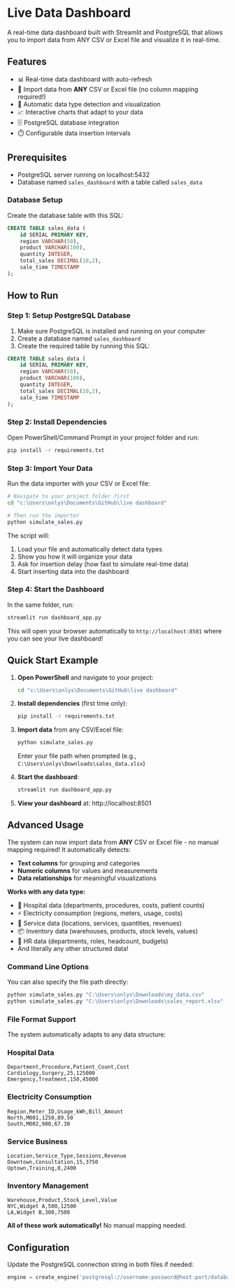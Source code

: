 # Live Data Dashboard

A real-time data dashboard built with Streamlit and PostgreSQL that allows you to import data from ANY CSV or Excel file and visualize it in real-time.

## Features

- 📊 Real-time data dashboard with auto-refresh
- 📁 Import data from **ANY** CSV or Excel file (no column mapping required!)
- 🤖 Automatic data type detection and visualization
- 📈 Interactive charts that adapt to your data
- 🗄️ PostgreSQL database integration
- ⏱️ Configurable data insertion intervals

## Prerequisites

- PostgreSQL server running on localhost:5432
- Database named `sales_dashboard` with a table called `sales_data`

### Database Setup

Create the database table with this SQL:

```sql
CREATE TABLE sales_data (
    id SERIAL PRIMARY KEY,
    region VARCHAR(50),
    product VARCHAR(100),
    quantity INTEGER,
    total_sales DECIMAL(10,2),
    sale_time TIMESTAMP
);
```

## How to Run

### Step 1: Setup PostgreSQL Database
1. Make sure PostgreSQL is installed and running on your computer
2. Create a database named `sales_dashboard`
3. Create the required table by running this SQL:

```sql
CREATE TABLE sales_data (
    id SERIAL PRIMARY KEY,
    region VARCHAR(50),
    product VARCHAR(100),
    quantity INTEGER,
    total_sales DECIMAL(10,2),
    sale_time TIMESTAMP
);
```

### Step 2: Install Dependencies
Open PowerShell/Command Prompt in your project folder and run:
```bash
pip install -r requirements.txt
```

### Step 3: Import Your Data
Run the data importer with your CSV or Excel file:
```bash
# Navigate to your project folder first
cd "c:\Users\onlys\Documents\GitHub\live dashboard"

# Then run the importer
python simulate_sales.py
```
The script will:
1. Load your file and automatically detect data types
2. Show you how it will organize your data
3. Ask for insertion delay (how fast to simulate real-time data)
4. Start inserting data into the dashboard

### Step 4: Start the Dashboard
In the same folder, run:
```bash
streamlit run dashboard_app.py
```

This will open your browser automatically to `http://localhost:8501` where you can see your live dashboard!

## Quick Start Example

1. **Open PowerShell** and navigate to your project:
   ```bash
   cd "c:\Users\onlys\Documents\GitHub\live dashboard"
   ```

2. **Install dependencies** (first time only):
   ```bash
   pip install -r requirements.txt
   ```

3. **Import data** from any CSV/Excel file:
   ```bash
   python simulate_sales.py
   ```
   Enter your file path when prompted (e.g., `C:\Users\onlys\Downloads\sales_data.xlsx`)

4. **Start the dashboard**:
   ```bash
   streamlit run dashboard_app.py
   ```

5. **View your dashboard** at: http://localhost:8501

## Advanced Usage

The system can now import data from **ANY** CSV or Excel file - no manual mapping required! It automatically detects:

- **Text columns** for grouping and categories
- **Numeric columns** for values and measurements
- **Data relationships** for meaningful visualizations

**Works with any data type:**
- 🏥 Hospital data (departments, procedures, costs, patient counts)
- ⚡ Electricity consumption (regions, meters, usage, costs)
- 🏪 Service data (locations, services, quantities, revenues)
- 📦 Inventory data (warehouses, products, stock levels, values)
- 👥 HR data (departments, roles, headcount, budgets)
- And literally any other structured data!

### Command Line Options

You can also specify the file path directly:
```bash
python simulate_sales.py "C:\Users\onlys\Downloads\my_data.csv"
python simulate_sales.py "C:\Users\onlys\Downloads\sales_report.xlsx"
```

### File Format Support

The system automatically adapts to any data structure:

### Hospital Data
```csv
Department,Procedure,Patient_Count,Cost
Cardiology,Surgery,25,125000
Emergency,Treatment,150,45000
```

### Electricity Consumption
```csv
Region,Meter_ID,Usage_kWh,Bill_Amount
North,M001,1250,89.50
South,M002,980,67.30
```

### Service Business
```csv
Location,Service_Type,Sessions,Revenue
Downtown,Consultation,15,3750
Uptown,Training,8,2400
```

### Inventory Management
```csv
Warehouse,Product,Stock_Level,Value
NYC,Widget A,500,12500
LA,Widget B,300,7500
```

**All of these work automatically!** No manual mapping needed.

## Configuration

Update the PostgreSQL connection string in both files if needed:
```python
engine = create_engine('postgresql://username:password@host:port/database_name')
```